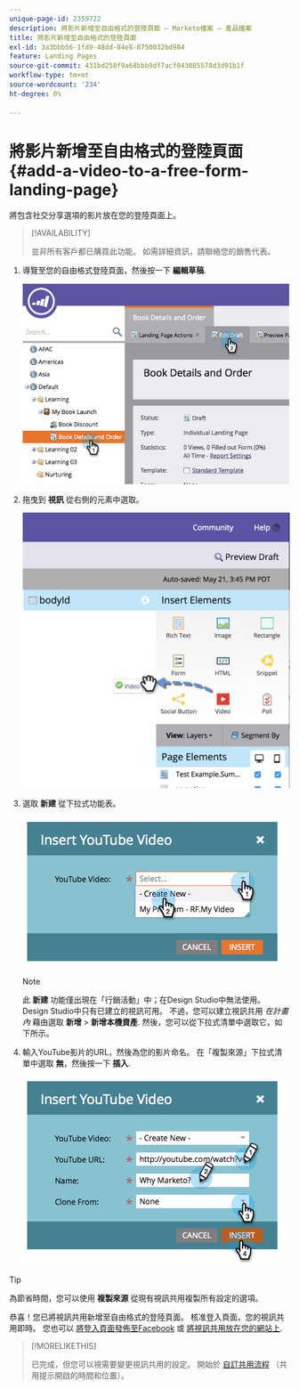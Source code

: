 ```yaml
---
unique-page-id: 2359722
description: 將影片新增至自由格式的登陸頁面 — Marketo檔案 — 產品檔案
title: 將影片新增至自由格式的登陸頁面
exl-id: 3a3bbb56-1fd9-48dd-84e8-8750032bd984
feature: Landing Pages
source-git-commit: 431bd258f9a68bbb9df7acf043085578d3d91b1f
workflow-type: tm+mt
source-wordcount: '234'
ht-degree: 0%

---
```


# 將影片新增至自由格式的登陸頁面 {#add-a-video-to-a-free-form-landing-page}

將包含社交分享選項的影片放在您的登陸頁面上。

>[!AVAILABILITY]
>
>並非所有客戶都已購買此功能。 如需詳細資訊，請聯絡您的銷售代表。

1. 導覽至您的自由格式登陸頁面，然後按一下 **編輯草稿**.

   ![](assets/image2014-9-17-11-3a28-3a51.png)

1. 拖曳到 **視訊** 從右側的元素中選取。

   ![](assets/image2015-5-21-15-3a46-3a34.png)

1. 選取 **新建** 從下拉式功能表。

   ![](assets/image2014-9-17-11-3a29-3a8.png)

   >[!NOTE]
   >
   >此 **新建** 功能僅出現在「行銷活動」中；在Design Studio中無法使用。 Design Studio中只有已建立的視訊可用。 不過，您可以建立視訊共用 _在計畫內_ 藉由選取 **新增** > **新增本機資產**. 然後，您可以從下拉式清單中選取它，如下所示。

1. 輸入YouTube影片的URL，然後為您的影片命名。 在「複製來源」下拉式清單中選取 **無**，然後按一下 **插入**.

   ![](assets/image2014-9-17-11-3a29-3a15.png)

>[!TIP]
>
>為節省時間，您可以使用 **複製來源** 從現有視訊共用複製所有設定的選項。

恭喜！您已將視訊共用新增至自由格式的登陸頁面。 核准登入頁面，您的視訊共用即時。 您也可以 [將登入頁面發佈至Facebook](/help/marketo/product-docs/demand-generation/facebook/publish-landing-pages-to-facebook.md) 或 [將視訊共用放在您的網站上](/help/marketo/product-docs/demand-generation/social/social-functions/deploy-social-on-your-website.md).

>[!MORELIKETHIS]
>
>已完成，但您可以視需要變更視訊共用的設定。 開始於  [自訂共用流程](/help/marketo/product-docs/demand-generation/social/configuring-social-actions/customize-video-share-flow.md) （共用提示開啟的時間和位置）。

